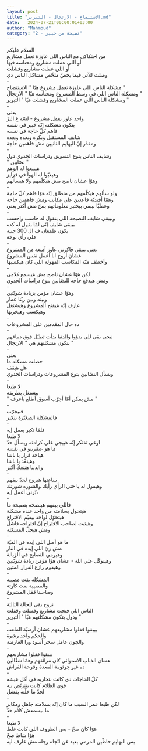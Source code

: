 ```yaml
---
layout: post
title: "الاستنصاح - الارتجال - التبرير.md"
date:   2024-07-21T00:00:01+03:00
author: "Mahmoud"
category: "2 - نصيحة من خبير"
---
```

السلام عليكم\
من احتكاكي مع الناس اللي عاوزة تعمل مشاريع\
أو اللي عملت مشاريع ومحتاسة فيها\
أو اللي عملت مشاريع وفشلت\
وصلت للآتي فيما يخصّ ملخّص مشاكل الناس دي\
-\
مشكلة الناس اللي عاوزة تعمل مشروع هيّا \"
الاستنصاح \"\
ومشكلة الناس اللي في وسط المشروع ومحتاسة هيّا \"
الارتجال \"\
ومشكلة الناس اللي عملت المشاريع وفشلت هيّا \"
التبرير \"\
-\
يعني\
واحد عاوز يعمل مشروع - لسّه ع البرّ\
بتكون مشكلته إنّه خبير في نفسه\
فاهم كلّ حاجة في نفسه\
شايف المستقبل وبكره وبعده وبعده\
ومقدّر إنّ البهايم التانيين مش فاهمين حاجة\
-\
وشايف الناس بتوع التسويق ودراسات الجدوي دول\
\" نصّابين \"\
هيبيعوا له الوهم\
وهيعبّوا له الهوا في قزايز\
وهوّا عشان ناصح مش هيكلّمهم ولا هيسألهم\
-\
ولو سألهم هيكلّمهم من منطلق إنّه هوّا فاهم كلّ حاجة\
وهمّا أفنديّة قاعدين علي مكاتب ومش فاهمين حاجة\
وعمليّا بيبقي بيختبر معلوماتهم بسّ مش أكتر يعني\
-\
وبيبقي شايف النصيحة اللي بتقول له حاسب واحسب\
بيبقي شايف إنّي لمّا بقول له كده\
بكون طمعان ف ال 300 جنيه\
علي رأي بوحة\
-\
يعني بيبقي فاكرني عاوز أمنعه من المشروع\
عشان أروح انا أعمل نفس المشروع\
وأخطف منّه المكاسب المهولة اللي كان هيكسبها\
-\
لكن هوّا عشان ناصح مش هيسمع كلامي\
ومش هيدفع حاجة للنصّابين بتوع دراسات الجدوي\
-\
وهوّا عشان مؤمن بزيادة شويّتين\
وبينه وبين ربّنا عمار\
عارف إنّه هيفتح المشروع وهيشتغل\
وهيكسب وهيخربها\
-\
ده حال المقدمين علي المشروعات\
-\
نيجي بقي للي بدؤوا والدنيا بدأت تطبّل فوق دماغهم\
بتكون مشكلتهم هي \" الارتجال \"\
-\
يعني\
حصلت مشكلة ما\
هل هيقف\
ويسأل النصّابين بتوع المشروعات ودراسات الجدوي\
-\
لا طبعا\
بيشتغل بطريقة\
\" مش يمكن أمّا أجرّب أسوق أطلع باعرف \"\
-\
فبيجرّب\
فالمشكلة الصغيّرة بتكبر\
-\
فلمّا تكبر يعمل إيه\
لا طبعا\
اوعي تفتكر إنّه هييجي علي كرامته ويسأل حدّ\
ما هو عبقرينو في نفسه\
هياخد قرار يا باشا\
وهينفّذ يا باشا\
والدنيا هتتعكّ أكتر\
-\
ساعتها هيروح لحدّ بيفهم\
وهيقول له يا ختي الرأي رأيك والشورة شورتك\
دبّرني أعمل إيه\
-\
فاللي بيفهم هينصحه بنصيحة ما\
هيتحول بسلامته من واحد عنده مشكلة\
هيتحوّل لواحد بيقيّم الاقتراح\
وهيثبت لصاحب الاقتراح إنّ اقتراحه فاشل\
ومش هيحلّ المشكلة\
-\
ما هو أصل اللي إيده في الميّة\
مش زيّ اللي إيده في النار\
وهيرمي النصايح في الزبالة\
وهيتوكّل علي الله - عشان هوّا مؤمن زيادة شويّتين\
وهيقوم رازع القرار المتين\
-\
المشكلة بقت مصيبة\
والمصيبة بقت كارثة\
وصاحبنا قفل المشروع\
-\
نروح بقي للحالة التالتة\
الناس اللي فتحت مشاريع وفشلت وقفلت\
ودول بتكون مشكلتهم هيّا \" التبرير \"\
-\
بيبقوا قفلوا مشاريعهم عشان أرضيّة الملعب\
والحكم واخد رشوة\
والجون عامل سحر أسود ورا العارضة\
-\
بيبقوا قفلوا مشاريعهم\
عشان الذباب الاستوائي كان مزهّقهم وهمّا شغّالين\
ده غير جرثومة المعدة وقرحة الفراش\
-\
كلّ الحاجات دي كانت بتحاربه في أكل عيشه\
قوي الظلام كانت بتتربّص بيه\
لحدّ ما خلّته يفشل\
-\
لكن طبعا عمر السبب ما كان إنّه بسلامته جاهل
ومكابر\
ما بيسمعش كلام حدّ\
-\
لا طبعا\
هوّا كان صحّ - بس الظروف اللي كانت غلط\
هوّا شاط صحّ\
بس البهايم حاطّين المرمي بعيد عن اتّجاه رجله مش عارف
ليه
